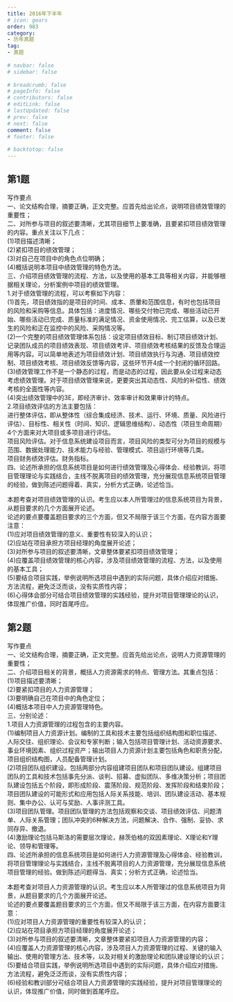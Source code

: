 ```yaml
---  
title: 2016年下半年  
# icon: gears  
order: 983  
category:  
- 历年真题  
tag:  
- 真题  
  
# navbar: false  
# sidebar: false  
  
# breadcrumb: false  
# pageInfo: false  
# contributors: false  
# editLink: false  
# lastUpdated: false  
# prev: false  
# next: false  
comment: false  
# footer: false  
  
# backtotop: false  
---  
```

## 第1题 ##

写作要点  
一、论文结构合理，摘要正确，正文完整。应首先给出论点，说明项目绩效管理的重要性；  
二、对所参与项目的叙述要清晰，尤其项目细节上要准确，且要紧扣项目绩效管理的内容。重点关注以下几点：  
(1)项目描述清晰；  
(2)紧扣项目的绩效管理；  
(3)对自己在项目中的角色点位明确；  
(4)概括说明本项目中绩效管理的特色方法。  
三、介绍项目绩效管理的流程、方法，以及使用的基本工具等相关内容，并能够根据相关理论，分析案例中项目的绩效管理。  
1.对于绩效管理的流程，可以考察如下内容：  
(1)首先，项目绩效指的是项目的时间、成本、质暈和范围信息，有时也包括项目的风险和采购等信息。具体包括：进度情况、哪些交付物已完成、哪些活动已开始、哪些活动已完成、质量标准的满足情况、资金使用情况、完工估算，以及已发生的风险和正在监控中的风险、采购情况等。  
(2)一个完整的项目绩效管理体系包括：设定项目绩效目标、制订项目绩效计划、记录团队成员的项目绩效表现、项目绩效考评、项目绩效考核结果的反馈及合理运用等内容。可以简单地表述为项目绩效计划、项目绩效执行与沟通、项目绩效控制、项目绩效考核、项目绩效反馈等内容，这些环节开4成一个封闭的循环回路。  
(3)绩效管理工作不是一个静态的过程，而是动态的过程，因此要从全过程来动态考虑绩效管理。对于项目绩效管理来说，更要突出其动态性、风险的补偿性、绩效考核的全面性等内容。  
(4)突出绩效管理中的3E，即经济审计、效率审计和效果审计的特点。  
2.项目绩效评估的方法主要包括：  
进行整体评估，即从整体性（综合集成经济、技术、运行、环境、质量、风险进行评估）、目标性、相关性（时间、知识、逻辑思维结构）、动态性（项目生命周期）4个方面来对大项目或多项目进行评估。  
项目风险评估。对于信息系统建设项目而言，项目风险的类型可分为项目的规模与范围、数据处理能力、技术能力与经验、管理模式、项目运行环境等几类。  
项目财务绩效评估。财务指标。  
四、论述所承担的信息系统项目是如何进行绩效管理及心得体会、经验教训，将项目管理理论与实践结合，主线不脱离项目的绩效管理，充分展现信息系统项目管理的经验，做到陈述问题得着、真实，分析方式正确，论述恰当。  
  
本题考查对项目绩效管理的认识。考生应以本人所管理过的信息系统项目为背景，从题目要求的几个方面展开论述。  
论述的要点要覆盖题目要求的三个方面，但又不局限于该三个方面，在内容方面要注意：  
(1)应对项目绩效管理的意义、重要性有较深入的认识；  
(2)应站在项目承担方项目经理的角度展开论述；  
(3)对所参与项目的叙述要清晰，文章整体要紧扣项目绩效管理；  
(4)应覆盖项目绩效管理的核心内容，涉及项目绩效管理的流程、方法，以及使用的基本工具；  
(5)要结合项目实践，举例说明所选项目中遇到的实际问题，具体介绍应对措施、方法流程，避免泛泛而谈，没有实质性内容；  
(6)心得体会部分可结合项目绩效管理的实践经验，提升对项目管理理论的认识，体现推广价值，同时首尾呼应。  


## 第2题 ##

写作要点  
一、论文结构合理，摘要正确，正文完整。应首先给出论点，说明人力资源管理的重要性；  
二、介绍项目相关的背景，概括人力资源需求的特点、管理方法。其重点包括：  
(1)项目描述要清晰；  
(2)要紧扣项目的人力资源管理；  
(3)要明确自己在项目中的角色定位；  
(4)概括本项目中人力资源管理特色。  
三、分别论述：  
1.项目人力资源管理的过程包含的主要内容。  
(1)编制项目人力资源计划。编制的工具和技术主要包括组织结构图和职位描述、人际交往、组织理论、会议和专家判断；输入包括项目管理计划、活动资源要求、事业环境因素、组织过程资产；输出项目人力资源计划主要包括角色和职责分配，项目组织结构图，人员配备管理计划。  
(2)项目团队组织建设。包括两部分内容组建项目团队和项目团队建设。组建项目团队的工具和技术包括事先分派、谈判、招募、虚拟团队、多维决策分析；项目团队建设包括五个阶段，即形成阶段、震荡阶段、规范阶段、发挥阶段和结束阶段；项目团队建设的可能形式和应用包括人际关系技能、培训、团队建设活动、基本规则、集中办公、认可与奖励、人事评测工具。  
(3)项目团队管理。项目团队管理的方法包括观察和交谈、项目绩效评估、问题清单、人际关系管理；团队冲突的6种解决方法，问题解决、合作、强制、妥协、求同存异、撤退。  
(4)激励理论包括马斯洛的需要层次理论，赫茨伯格的双因素理论、X理论和Y理论、领导和管理等。  
四、论述所承担的信息系统项目是如何进行人力资源管理及心得体会、经验教训，将项目管理理论与实践结合，主线不脱离项目的人力资源管理，充分展现信息系统项目管理的经验。做到陈述问题得当、真实；分析方式正确，论述恰当。  
  
本题考查对项目人力资源管理的认识。考生应以本人所管理过的信息系统项目为背景，从题目要求的几个方面展开论述。  
论述的要点要覆盖题目要求的三个方面，但又不局限于该三方面，在内容方面要注意：  
(1)应对项目人力资源管理的重要性有较深入的认识；  
(2)应站在项目承担方项目经理的角度展开论述；  
(3)对所参与项目的叙述要清晰，文章整体要紧扣项目人力资源管理的内容；  
(4)应覆盖人力资源管理的核心内容，涉及项目人力资源管理的过程、关键的输入输出、使用的管理方法、技术等，以及对相关的激励理论和团队建设理论的认识；  
(5)要结合项目实践，举例说明所选项目中遇到的实际问题，具体介绍应对措施、方法流程，避免泛泛而谈，没有实质性内容；  
(6)经验和教训部分可结合项目人力资源管理的实践经验，提升对项目管理理论的认识，体现推广价值，同时做到首尾呼应。  

